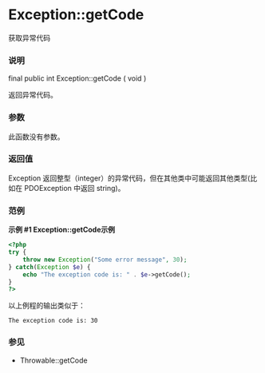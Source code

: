 Exception::getCode
==================

获取异常代码

### 说明

<span class="modifier">final</span> <span class="modifier">public</span>
<span class="type">int</span> <span
class="methodname">Exception::getCode</span> ( <span
class="methodparam">void</span> )

返回异常代码。

### 参数

此函数没有参数。

### 返回值

<span class="classname">Exception</span> 返回整型（<span
class="type">integer</span>）的异常代码，但在其他类中可能返回其他类型(比如在
<span class="classname">PDOException</span> 中返回 <span
class="type">string</span>)。

### 范例

**示例 \#1 <span class="function">Exception::getCode</span>示例**

``` php
<?php
try {
    throw new Exception("Some error message", 30);
} catch(Exception $e) {
    echo "The exception code is: " . $e->getCode();
}
?>
```

以上例程的输出类似于：

    The exception code is: 30

### 参见

-   <span class="methodname">Throwable::getCode</span>

